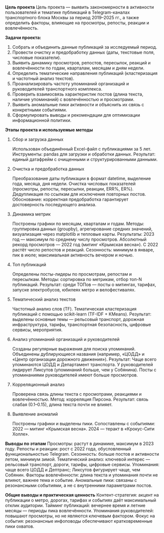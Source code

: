 **Цель проекта**
Цель проекта — выявить закономерности в активности пользователей и тематике публикаций в Telegram-каналах транспортного блока Москвы за период 2019–2025 гг., а также определить факторы, влияющие на просмотры, репосты, реакции и вовлечённость.

**Задачи проекта:**
1. Собрать и объединить данные публикаций за исследуемый период.
2. Провести очистку и предобработку данных (даты, текстовые поля, числовые показатели).
3. Выявить динамику просмотров, репостов, пересылок, реакций и вовлечённости по годам, кварталам, месяцам и дням недели.
4. Определить тематические направления публикаций (кластеризация и частотный анализ текстов).
5. Проанализировать частоту упоминаний организаций и руководителей транспортного комплекса.
6. Проверить взаимосвязь характеристик постов (длина текста, наличие упоминаний) с вовлечённостью и просмотрами.
7. Выявить аномальные пики активности и объяснить их связь с конкретными событиями.
8. Сформулировать выводы и рекомендации для оптимизации информационной политики.

**Этапы проекта и используемые методы**
1. Сбор и загрузка данных
   
   Использован объединённый Excel-файл с публикациями за 5 лет.
   Инструменты: pandas для загрузки и обработки данных.
   Результат: единый датафрейм с очищенными и структурированными данными.

3. Очистка и предобработка данных
   
   Преобразование даты публикации в формат datetime, выделение года, месяца, дня недели.
   Очистка числовых показателей (просмотры, репосты, пересылки, реакции, ERR%, ER%).
   Дедупликация по ссылкам для исключения повторных постов.
   Обоснование: корректная предобработка гарантирует достоверность последующего анализа.

5. Динамика метрик
   
   Построены графики по месяцам, кварталам и годам.
   Методы: группировка данных (groupby), агрегирование средних значений, визуализация через matplotlib и тепловые карты.
   Результаты:
        2023 год — максимум по среднему числу просмотров.
        Абсолютный рекорд просмотров — 2022 год (митинг «Крымская весна»).
        С 2022 растёт число репостов и реакций.
        Сезонность: минимум в январе, пик в июле; максимальная активность вечером и ночью.

7. Топ публикаций
   
   Определены посты-лидеры по просмотрам, репостам и пересылкам.
   Методы: сортировка по метрикам, отбор топ-N публикаций.
   Результат: среди ТОПов — посты о митингах, тарифах, запуске электробусов, юбилеях метро и велофестивалях.

9. Тематический анализ текстов
    
   Частотный анализ слов (TF).
   Тематическая кластеризация публикаций с помощью scikit-learn (TF-IDF + KMeans).
   Результат: выделены основные темы — рельсовый транспорт, дорожная инфраструктура, тарифы, транспортная безопасность, цифровые сервисы, мероприятия.

11. Анализ упоминаний организаций и руководителей
    
    Созданы регулярные выражения для поиска упоминаний.
    Объединены дублирующиеся названия (например, «ЦОДД» и «Центр организации дорожного движения»).
    Результат:
       Чаще всего упоминаются ЦОДД и Департамент транспорта.
       У руководителей лидирует Ликсутов (упоминаний больше, чем у Собянина).
       Посты с упоминаниями руководителей имеют больше просмотров.

13. Корреляционный анализ
    
    Проверена связь длины текста с просмотрами, реакциями и вовлечённостью.
    Метод: корреляция Пирсона.
    Результат: связь слабая (0.1–0.15), длина текста почти не влияет.

15. Выявление аномалий
    
    Построены графики и выделены пики.
    Сопоставлены с событиями:
        2022 — митинг «Крымская весна».
        2024 — теракт в «Крокус-Сити Холле».

**Выводы по этапам**
Просмотры: растут в динамике, максимум в 2023 году.
Репосты и реакции: рост с 2022 года, обусловленный функциональностью Telegram.
Сезонность: больше постов и активности летом, минимум зимой.
Тематический анализ: ключевой интерес — рельсовый транспорт, дороги, тарифы, цифровые сервисы.
Упоминания: чаще всего ЦОДД и Дептранс; Ликсутов фигурирует чаще, чем Собянин.
Факторы вовлечённости: длина текста и упоминания почти не влияют, важнее тема и событие.
Аномальные пики: связаны с резонансными событиями, а не с внутренними параметрами постов.

**Общие выводы и практическая ценность**
Контент-стратегия: акцент на публикации о метро, дорогах, тарифах и событиях даёт максимальный отклик аудитории.
Тайминг публикаций: вечернее время и летние месяцы — периоды пика вовлечённости.
Упоминания руководителей: повышают просмотры, но не являются ключевым фактором.
Фокус на события: резонансные инфоповоды обеспечивают кратковременные пики охватов.
